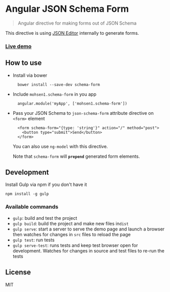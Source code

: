 # Angular JSON Schema Form

> Angular directive for making forms out of JSON Schema

This directive is using [JSON Editor](http://jeremydorn.com/json-editor/) internally to generate forms.

### [Live demo](http://azimi.me/angular-json-schema-form/demo/demo.html)

## How to use

* Install via bower
  
  ```
    bower install --save-dev schema-form
  ```
* Include `mohsen1.schema-form` in you app

  ```
    angular.module('myApp', ['mohsen1.schema-form'])
  ```
* Pass your JSON Schema to `json-schema-form` attribute directive on `<form>` element

  ```
    <form schema-form="{type: 'string'}" action="/" method="post">
      <button type="submit">Send</button>
    </form>
  ```

  You can also use `ng-model` with this directive.
  
  Note that `schema-form` will **`prepend`** generated form elements.

## Development

Install Gulp via npm if you don't have it

```shell
npm install -g gulp
```

### Available commands

* `gulp`: build and test the project
* `gulp build`: build the project and make new files in`dist`
* `gulp serve`: start a server to serve the demo page and launch a browser then watches for changes in `src` files to reload the page
* `gulp test`: run tests
* `gulp serve-test`: runs tests and keep test browser open for development. Watches for changes in source and test files to re-run the tests

## License
MIT
